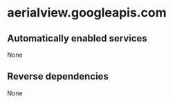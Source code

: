# aerialview.googleapis.com

## Automatically enabled services

None

## Reverse dependencies

None
